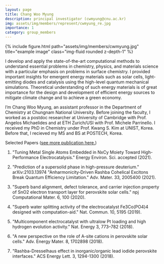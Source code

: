 ```yaml
---
layout: page
title: Chang Woo Myung
description: principal investigator (cwmyung@cnu.ac.kr)
img: assets/img/members/represent/cwmyung_re.jpg
importance: 1
category: group_members
---
```


<div class="row">
    <div class="col-sm mt-3 mt-md-0">
        {% include figure.html path="assets/img/members/cwmyung.jpg" title="example image" class="img-fluid rounded z-depth-1" %}
    </div>
</div>

I develop and apply the state-of-the-art computational methods to understand essential problems in chemistry, physics, and materials science with a particular emphasis on problems in surface chemistry. I provided important insights for emergent energy materials such as solar cells, light-emitting diodes and catalysis using the high-level quantum mechanical simulations. Theoretical understanding of such energy materials is of great importance for the design and development of efficient energy sources to mitigate climate change and to achieve a green economy.

I’m Chang Woo Myung, an assistant professor in the Department of Chemistry at Chungnam National University. Before joining the faculty, I worked as a postdoc researcher at University of Cambridge with Prof. Angelos Michaelides and at ETH Zurich/USI with Prof. Michele Parrinello. I received my PhD in Chemistry under Prof. Kwang S. Kim at UNIST, Korea. Before that, I recieved my MS and BS at POSTECH, Korea.

Selected Papers ([see more publication here.](https://changwmyung.github.io/publications/))

1. "Tuning Metal Single Atoms Embedded in NxCy Moiety Toward High-Performance Electrocatalysis." Energy Environ. Sci. accepted (2021).

2. "Prediction of a supersolid phase in high-pressure deuterium." arXiv:2103.13974
"Anharmonicity‐Driven Rashba Cohelical Excitons Break Quantum Efficiency Limitation." Adv. Mater. 33, 2005400 (2021).

3. "Superb band alignment, defect tolerance, and carrier injection property of SnO2 electron transport layer for perovskite solar cells." npj Computational Mater. 6, 100 (2020).

4. "Superb water splitting activity of the electrocatalyst Fe3Co(PO4)4 designed with computation-aid." Nat. Commun. 10, 5195 (2019).

5. "Multicomponent electrocatalyst with ultralow Pt loading and high hydrogen evolution activity." Nat. Energy 3, 773–782 (2018).

6. "A new perspective on the role of A-site cations in perovskite solar cells." Adv. Energy Mater. 8, 1702898 (2018).

7. "Rashba-Dresselhaus effect in inorganic/organic lead iodide perovskite interfaces." ACS Energy Lett. 3, 1294-1300 (2018).
